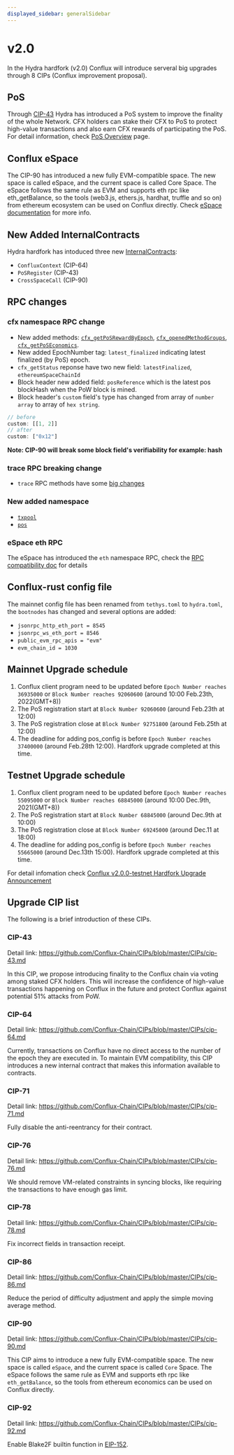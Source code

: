 ```yaml
---
displayed_sidebar: generalSidebar
---
```

# v2.0

In the Hydra hardfork (v2.0) Conflux will introduce serveral big upgrades through 8 CIPs (Conflux improvement proposal).

## PoS

Through [CIP-43](https://github.com/Conflux-Chain/CIPs/blob/master/CIPs/cip-43.md) Hydra has introduced a PoS system to improve the finality of the whole Network. CFX holders can stake their CFX to PoS to protect high-value transactions and also earn CFX rewards of participating the PoS. For detail information, check [PoS Overview](../conflux-basics/consensus-mechanisms/proof-of-stake/pos_overview.md) page.

## Conflux eSpace

The CIP-90 has introduced a new fully EVM-compatible space. The new space is called eSpace, and the current space is called Core Space. The eSpace follows the same rule as EVM and supports eth rpc like eth_getBalance, so the tools (web3.js, ethers.js, hardhat, truffle and so on) from ethereum ecosystem can be used on Conflux directly. Check [eSpace documentation](/conflux-doc/docs/EVM-Space/intro_of_evm_space) for more info.

## New Added InternalContracts

Hydra hardfork has intoduced three new [InternalContracts](../../core/core-space-basics/internal-contracts/internal-contracts.mdx):

* `ConfluxContext` (CIP-64)
* `PoSRegister` (CIP-43)
* `CrossSpaceCall` (CIP-90)

## RPC changes

### cfx namespace RPC change

* New added methods: [`cfx_getPoSRewardByEpoch`](/conflux-doc/docs/json_rpc#cfx_getposrewardbyepoch), [`cfx_openedMethodGroups`](/conflux-doc/docs/json_rpc#cfx_openedmethodgroups), [`cfx_getPoSEconomics`](/conflux-doc/docs/json_rpc#cfx_getposeconomics).
* New added EpochNumber tag: `latest_finalized` indicating latest finalized (by PoS) epoch.
* `cfx_getStatus` reponse have two new field: `latestFinalized`, `ethereumSpaceChainId`
* Block header new added field: `posReference` which is the latest pos blockHash when the PoW block is mined.
* Block header's `custom` field's type has changed from array of `number array` to array of `hex string`.

```js
// before
custom: [[1, 2]]
// after 
custom: ["0x12"]
```

**Note: CIP-90 will break some block field's verifiability for example: hash**

### trace RPC breaking change

* `trace` RPC methods have some [big changes](/conflux-doc/docs/RPCs/trace_rpc#v20-trace-breaking-change)

### New added namespace

* [`txpool`](/conflux-doc/docs/RPCs/txpool_rpc)
* [`pos`](/conflux-doc/docs/RPCs/pos_rpc)

### eSpace eth RPC

The eSpace has introduced the `eth` namespace RPC, check the [RPC compatibility doc](/conflux-doc/docs/EVM-Space/evm_space_rpc_compatibility) for details

## Conflux-rust config file

The mainnet config file has been renamed from `tethys.toml` to `hydra.toml`, the `bootnodes` has changed and several options are added:

* `jsonrpc_http_eth_port = 8545`
* `jsonrpc_ws_eth_port = 8546`
* `public_evm_rpc_apis = "evm"`
* `evm_chain_id = 1030`

## Mainnet Upgrade schedule

1. Conflux client program need to be updated before `Epoch Number reaches 36935000` or `Block Number reaches 92060600` (around 10:00 Feb.23th, 2022(GMT+8))
2. The PoS registration start at `Block Number 92060600` (around Feb.23th at 12:00)
3. The PoS registration close at `Block Number 92751800` (around Feb.25th at 12:00)
4. The deadline for adding pos_config is before `Epoch Number reaches 37400000` (around Feb.28th 12:00). Hardfork upgrade completed at this time.

## Testnet Upgrade schedule

1. Conflux client program need to be updated before `Epoch Number reaches 55095000` or `Block Number reaches 68845000` (around 10:00 Dec.9th, 2021(GMT+8))
2. The PoS registration start at `Block Number 68845000` (around Dec.9th at 10:00)
3. The PoS registration close at `Block Number 69245000` (around Dec.11 at 18:00)
4. The deadline for adding pos_config is before `Epoch Number reaches 55665000` (around Dec.13th 15:00). Hardfork upgrade completed at this time.

For detail infomation check [Conflux v2.0.0-testnet Hardfork Upgrade Announcement](https://forum.conflux.fun/t/conflux-v2-0-0-testnet-hardfork-upgrade-announcement/12556)

## Upgrade CIP list

The following is a brief introduction of these CIPs.

### CIP-43

Detail link: <https://github.com/Conflux-Chain/CIPs/blob/master/CIPs/cip-43.md>

In this CIP, we propose introducing finality to the Conflux chain via voting among staked CFX holders. This will increase the confidence of high-value transactions happening on Conflux in the future and protect Conflux against potential 51% attacks from PoW.

### CIP-64

Detail link: <https://github.com/Conflux-Chain/CIPs/blob/master/CIPs/cip-64.md>

Currently, transactions on Conflux have no direct access to the number of the epoch they are executed in. To maintain EVM compatibility, this CIP introduces a new internal contract that makes this information available to contracts.

### CIP-71

Detail link: <https://github.com/Conflux-Chain/CIPs/blob/master/CIPs/cip-71.md>

Fully disable the anti-reentrancy for their contract.

### CIP-76

Detail link: <https://github.com/Conflux-Chain/CIPs/blob/master/CIPs/cip-76.md>

We should remove VM-related constraints in syncing blocks, like requiring the transactions to have enough gas limit.

### CIP-78

Detail link: <https://github.com/Conflux-Chain/CIPs/blob/master/CIPs/cip-78.md>

Fix incorrect fields in transaction receipt.

### CIP-86

Detail link: <https://github.com/Conflux-Chain/CIPs/blob/master/CIPs/cip-86.md>

Reduce the period of difficulty adjustment and apply the simple moving average method.

### CIP-90

Detail link: <https://github.com/Conflux-Chain/CIPs/blob/master/CIPs/cip-90.md>

This CIP aims to introduce a new fully EVM-compatible space. The new space is called `eSpace`, and the current space is called `Core` Space. The eSpace follows the same rule as EVM and supports eth rpc like `eth_getBalance`, so the tools from ethereum economics can be used on Conflux directly.

### CIP-92

Detail link: <https://github.com/Conflux-Chain/CIPs/blob/master/CIPs/cip-92.md>

Enable Blake2F builtin function in [EIP-152](https://github.com/ethereum/EIPs/blob/master/EIPS/eip-152.md).
